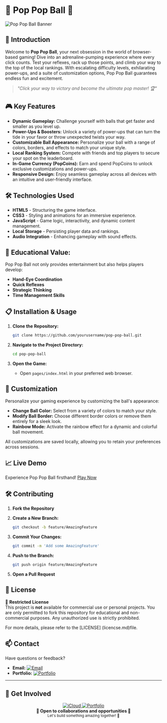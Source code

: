 # 🎈 Pop Pop Ball 🎈

![Pop Pop Ball Banner](Pop-Pop-Ball.gif)

## 🚀 Introduction

Welcome to **Pop Pop Ball**, your next obsession in the world of browser-based gaming! Dive into an adrenaline-pumping experience where every click counts. Test your reflexes, rack up those points, and climb your way to the top of the local rankings. With escalating difficulty levels, exhilarating power-ups, and a suite of customization options, Pop Pop Ball guarantees endless fun and excitement.

> *"Click your way to victory and become the ultimate pop master! 🏆"*

## 🎮 Key Features

- **Dynamic Gameplay:** Challenge yourself with balls that get faster and smaller as you level up.
- **Power-Ups & Boosters:** Unlock a variety of power-ups that can turn the tide in your favor or throw unexpected twists your way.
- **Customizable Ball Appearance:** Personalize your ball with a range of colors, borders, and effects to match your unique style.
- **Local Ranking System:** Compete with friends and top players to secure your spot on the leaderboard.
- **In-Game Currency (PopCoins):** Earn and spend PopCoins to unlock exclusive customizations and power-ups.
- **Responsive Design:** Enjoy seamless gameplay across all devices with an intuitive and user-friendly interface.

## 🛠️ Technologies Used

- **HTML5** - Structuring the game interface.
- **CSS3** - Styling and animations for an immersive experience.
- **JavaScript** - Game logic, interactivity, and dynamic content management.
- **Local Storage** - Persisting player data and rankings.
- **Audio Integration** - Enhancing gameplay with sound effects.

## 🎯 Educational Value:

Pop Pop Ball not only provides entertainment but also helps players develop:
- **Hand-Eye Coordination**
- **Quick Reflexes**
- **Strategic Thinking**
- **Time Management Skills**

## 📋 Installation & Usage

1. **Clone the Repository:**

   ```bash
   git clone https://github.com/yourusername/pop-pop-ball.git
   ```

2. **Navigate to the Project Directory:**

   ```bash
   cd pop-pop-ball
   ```

3. **Open the Game:**

   - Open `pages/index.html` in your preferred web browser.

## 🎨 Customization

Personalize your gaming experience by customizing the ball's appearance:
- **Change Ball Color:** Select from a variety of colors to match your style.
- **Modify Ball Border:** Choose different border colors or remove them entirely for a sleek look.
- **Rainbow Mode:** Activate the rainbow effect for a dynamic and colorful ball movement.

All customizations are saved locally, allowing you to retain your preferences across sessions.

## 📈 Live Demo

Experience Pop Pop Ball firsthand! [Play Now](https://pop-pop-ball.vercel.app/)

## 🛠️ Contributing

1. **Fork the Repository**
2. **Create a New Branch:**

   ```bash
   git checkout -b feature/AmazingFeature
   ```

3. **Commit Your Changes:**

   ```bash
   git commit -m 'Add some AmazingFeature'
   ```

4. **Push to the Branch:**

   ```bash
   git push origin feature/AmazingFeature
   ```

5. **Open a Pull Request**

## 📄 License

🚫 **Restricted License**  
This project is **not** available for commercial use or personal projects. You are only permitted to fork this repository for educational and non-commercial purposes. Any unauthorized use is strictly prohibited.

For more details, please refer to the [LICENSE] (licencse.md)file.

## 📫 Contact

Have questions or feedback?

- **Email:** [![Email](https://img.shields.io/badge/Email-FF0000?style=flat&logo=gmail&logoColor=white)](mailto:your.email@example.com)
- **Portfolio:** [![Portfolio](https://img.shields.io/badge/Portfolio-000000?style=flat&logo=About.me&logoColor=white)]()

---

## 🤝 Get Involved

<div align="center">
  <a href="mailto:your.email@example.com">
    <img src="https://img.shields.io/badge/iCloud-3693F3?style=for-the-badge&logo=iCloud&logoColor=white" alt="iCloud">
  </a>
  <a href="https://www.yourportfolio.com">
    <img src="https://img.shields.io/badge/Portfolio-000000?style=for-the-badge&logo=About.me&logoColor=white" alt="Portfolio">
  </a>
</div>

<div align="center">
  <b>💼 Open to collaborations and opportunities 💼</b>
  <br/>
  <sub>Let's build something amazing together! 🚀</sub>
</div>
